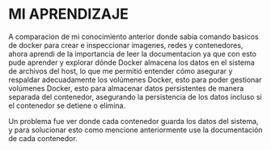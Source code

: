 # MI APRENDIZAJE
A comparacion de mi conocimiento anterior donde sabia comando basicos de docker para crear e inspeccionar imagenes, redes y contenedores, ahora aprendi de la importancia de leer la documentacion ya que con esto pude aprender y explorar dónde Docker almacena los datos en el sistema de archivos del host, lo que me permitió entender cómo asegurar y respaldar adecuadamente los volúmenes Docker, esto para poder gestionar volúmenes Docker, esto para almacenar datos persistentes de manera separada del contenedor, asegurando la persistencia de los datos incluso si el contenedor se detiene o elimina.

Un problema fue ver donde cada contenedor guarda los datos del sistema, y para solucionar esto como mencione anteriormente use la documentación de cada contenedor.
